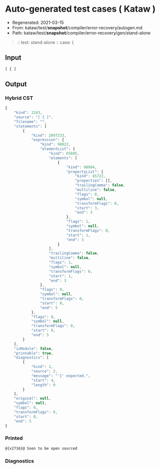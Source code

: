 # Auto-generated test cases ( Kataw )
- Regenerated: 2021-03-15
- From: kataw/test/__snapshot__/compiler/error-recovery/autogen.md
- Path: kataw/test/__snapshot__/compiler/error-recovery/gen/stand-alone
> :: test: stand-alone
> :: case: {
## Input

`````js
[ { ]
`````

## Output

### Hybrid CST

```javascript
{
    "kind": 2243,
    "source": "[ { ]",
    "filename": "",
    "statements": [
        {
            "kind": 2097233,
            "expression": {
                "kind": 98822,
                "elementList": {
                    "kind": 65605,
                    "elements": [
                        {
                            "kind": 98984,
                            "propertyList": {
                                "kind": 65722,
                                "properties": [],
                                "trailingComma": false,
                                "multiline": false,
                                "flags": 0,
                                "symbol": null,
                                "transformFlags": 0,
                                "start": 3,
                                "end": 3
                            },
                            "flags": 1,
                            "symbol": null,
                            "transformFlags": 0,
                            "start": 1,
                            "end": 3
                        }
                    ],
                    "trailingComma": false,
                    "multiline": false,
                    "flags": 1,
                    "symbol": null,
                    "transformFlags": 0,
                    "start": 1,
                    "end": 3
                },
                "flags": 0,
                "symbol": null,
                "transformFlags": 0,
                "start": 0,
                "end": 5
            },
            "flags": 0,
            "symbol": null,
            "transformFlags": 0,
            "start": 0,
            "end": 5
        }
    ],
    "isModule": false,
    "printable": true,
    "diagnostics": [
        {
            "kind": 2,
            "source": 2,
            "message": "'}' expected.",
            "start": 4,
            "length": 0
        }
    ],
    "original": null,
    "symbol": null,
    "flags": 0,
    "transformFlags": 0,
    "start": 0,
    "end": 5
}
```

### Printed

```javascript
@{x2716}@ Soon to be open sourced
```

### Diagnostics

```javascript

```

